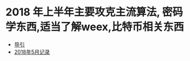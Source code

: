# 2018 年上半年主要攻克主流算法, 密码学东西,适当了解weex,比特币相关东西

* [导引](README.md#一个工作学习笔记本)
* [2018年5月记录](README.md#单例滥用的坏处)
